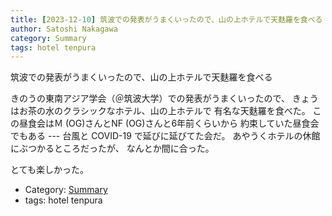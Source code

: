 ```yaml
---
title: [2023-12-10] 筑波での発表がうまくいったので、山の上ホテルで天麩羅を食べる ---おいしゅうございました；たのしい昼食会
author: Satoshi Nakagawa
category: Summary
tags: hotel tenpura
---
```


筑波での発表がうまくいったので、山の上ホテルで天麩羅を食べる

 きのうの東南アジア学会（＠筑波大学）での発表がうまくいったので、
きょうはお茶の水のクラシックなホテル、山の上ホテルで
有名な天麩羅を食べた。
この昼食会はＭ (OG)さんとNF (OG)さんと6年前くらいから
約束していた昼食会でもある ---
台風と COVID-19 で延びに延びてた会だ。
あやうくホテルの休館にぶつかるところだったが、
なんとか間に合った。

 とても楽しかった。

- Category: [Summary](https://merapano.github.io/categories.html#Summary)
- tags: hotel tenpura
